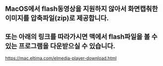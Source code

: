 ## MacOS에서 flash동영상을 지원하지 않아서 화면캡춰한 이미지를 압축파일(zip)로 제공합니다.
## 또는 아래의 링크를 따라가시면 맥에서 flash파일을 볼 수 있는 프로그램을 다운받으실 수 있습니다.  
https://mac.eltima.com/elmedia-player-download.html
